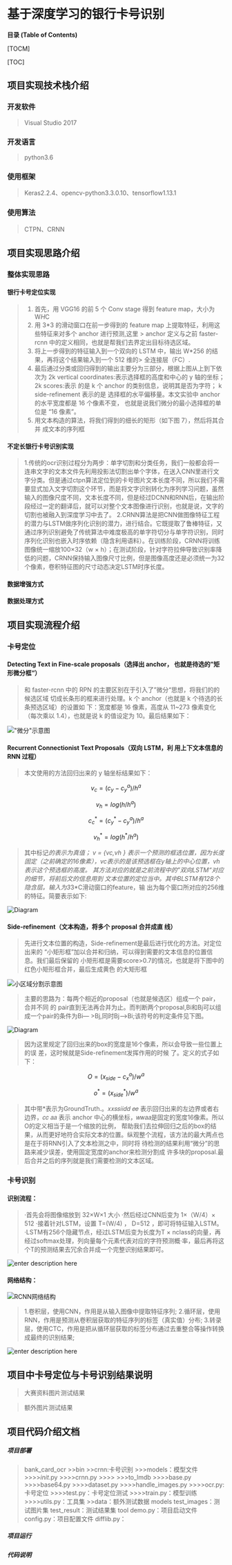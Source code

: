 # 基于深度学习的银行卡号识别

**目录 (Table of Contents)**

[TOCM]

[TOC]

## 项目实现技术栈介绍
### 开发软件
> Visual Studio 2017

### 开发语言
> python3.6

### 使用框架
> Keras2.2.4、opencv-python3.3.0.10、tensorflow1.13.1

### 使用算法
> CTPN、CRNN

## 项目实现思路介绍
### 整体实现思路
#### 银行卡号定位实现
> 1. 首先，用 VGG16 的前 5 个 Conv stage 得到 feature map，大小为  W*H*C
> 2. 用 3*3 的滑动窗口在前一步得到的 feature map 上提取特征，利用这些特征来对多个 anchor 进行预测,这里 > anchor 定义与之前 faster-rcnn 中的定义相同，也就是帮我们去界定出目标待选区域。
> 3. 将上一步得到的特征输入到一个双向的 LSTM 中，输出 W*256 的结果，再将这个结果输入到一个 512 维的> 全连接层（FC）.
>4. 最后通过分类或回归得到的输出主要分为三部分，根据上图从上到下依次为 2k vertical coordinates:表示选择框的高度和中心的 y 轴的坐标；2k scores:表示 的是 k 个 anchor 的类别信息，说明其是否为字符； k side-refinement 表示的是 选择框的水平偏移量。本文实验中 anchor 的水平宽度都是 16 个像素不变， 也就是说我们微分的最小选择框的单位是 “16 像素”。
>5. 用文本构造的算法，将我们得到的细长的矩形（如下图 7），然后将其合并 成文本的序列框

#### 不定长银行卡号识别实现
> 1.传统的ocr识别过程分为两步：单字切割和分类任务，我们一般都会将一连串文字的文本文件先利用投影法切割出单个字体，在送入CNN里进行文字分类。但是通过ctpn算法定位到的卡号图片文本长度不同，所以我们不需要显式加入文字切割这个环节，而是将文字识别转化为序列学习问题，虽然输入的图像尺度不同，文本长度不同，但是经过DCNN和RNN后，在输出阶段经过一定的翻译后，就可以对整个文本图像进行识别，也就是说，文字的切割也被融入到深度学习中去了。
>2.CRNN算法是把CNN做图像特征工程的潜力与LSTM做序列化识别的潜力，进行结合。它既提取了鲁棒特征，又通过序列识别避免了传统算法中难度极高的单字符切分与单字符识别，同时序列化识别也嵌入时序依赖（隐含利用语料）。在训练阶段，CRNN将训练图像统一缩放100×32（w × h）；在测试阶段，针对字符拉伸导致识别率降低的问题，CRNN保持输入图像尺寸比例，但是图像高度还是必须统一为32个像素，卷积特征图的尺寸动态决定LSTM时序长度。
#### 数据增强方式
#### 数据处理方式
## 项目实现流程介绍
### 卡号定位
#### Detecting Text in Fine-scale proposals（选择出 anchor， 也就是待选的”矩形微分框“）
> 和  faster-rcnn 中的 RPN 的主要区别在于引入了”微分“思想，将我们的的候选区域 切成长条形的框来进行处理。k 个 anchor（也就是 k 个待选的长条预选区域）的设置如 下：宽度都是 16 像素，高度从 11~273 像素变化（每次乘以 1.4），也就是说 k 的值设定为 10。最后结果如下： 

![ "微分"示意图](https://github.com/amtls/MyImages/blob/master/%E5%9B%BE%E7%89%871.jpg?raw=true)
#### Recurrent Connectionist Text Proposals（双向 LSTM，利 用上下文本信息的 RNN 过程）
> 本文使用的方法回归出来的 y 轴坐标结果如下： 

$$v_c = (c_y - c^a _y)/h^a$$

$$v_h = log(h/h^a)$$

$$c^*_c = (c^*_y - c^a_y)/h^a$$

$$v^*_h = log(h^*/h^a)$$
>其中标记*的表示为真值； v = {vc,vh } 表示一个预测的框选位置，因为长度固定（之前确定的16像素），vc表示的是该预选框在y轴上的中心位置，vh表示这个预选框的高度。 
> 其方法对应的就是之前流程中的”双向LSTM“对应的细节，将前后文的信息用到 文本位置的定位当中。其中BLSTM有128个隐含层。输入为3*3*C滑动窗口的feature，输 出为每个窗口所对应的256维的特征。简要表示如下:

![Diagram](https://github.com/amtls/MyImages/blob/master/%E8%BE%93%E5%85%A5%E5%92%8C%E8%BE%93%E5%87%BA.png?raw=true)

#### Side-refinement（文本构造，将多个 proposal 合并成直 线）
>先进行文本位置的构造，Side-refinement是最后进行优化的方法。对定位出来的 “小矩形框”加以合并和归纳，可以得到需要的文本信息的位置信息。我们最后保留的 小矩形框是需要score>0.7的情况，也就是将下图中的红色小矩形框合并，最后生成黄色 的大矩形框
>
![小区域分割示意图](https://github.com/amtls/MyImages/blob/master/%E5%9B%BE%E7%89%872.jpg?raw=true)
>主要的思路为：每两个相近的proposal（也就是候选区）组成一个 pair，合并不同
的 pair直到无法再合并为止。而判断两个proposal,Bi和Bj可以组成一个pair的条件为Bi—  >Bj,同时Bj—>Bi;该符号的判定条件见下图。

![Diagram](https://github.com/amtls/MyImages/blob/master/%E5%8F%AF%E5%90%88%E5%B9%B6%E5%8C%BA%E5%9F%9F.png?raw=true)
>因为这里规定了回归出来的box的宽度是16个像素，所以会导致一些位置上的误 差，这时候就是Side-refinement发挥作用的时候 了。定义的式子如下： 

$$O = (x_{side} -c^a_x)/w^a$$

$$o^*=(x^*_{side})/w^a$$
>其中带*表示为GroundTruth.。𝑥𝑥𝑠𝑠𝑖𝑖𝑑𝑑 𝑒𝑒 表示回归出来的左边界或者右边界，𝑐𝑐 𝑎𝑎 表示 anchor 中心的横坐标，𝑤𝑤𝑎𝑎是固定的宽度16像素。所以O的定义相当于是一个缩放的比例， 帮助我们去拉伸回归之后的box的结果，从而更好地符合实际文本的位置。纵观整个流程，该方法的最大两点也是在于将RNN引入了文本检测之中，同时将 待检测的结果利用“微分”的思路来减少误差，使用固定宽度的anchor来检测分割成 许多块的proposal.最后合并之后的序列就是我们需要检测的文本区域。
### 卡号识别
#### 识别流程：
>·首先会将图像缩放到 32×W×1 大小
·然后经过CNN后变为 1×（W/4）× 512
·接着针对LSTM，设置 T=(W/4) ， D=512 ，即可将特征输入LSTM。
·LSTM有256个隐藏节点，经过LSTM后变为长度为T × nclass的向量，再经过softmax处理，列向量每个元素代表对应的字符预测概·率，最后再将这个T的预测结果去冗余合并成一个完整识别结果即可。

![enter description here]()
#### 网络结构：
![RCNN网络结构](https://github.com/amtls/MyImages/blob/master/%E6%9C%AA%E6%A0%87%E9%A2%98-2.jpg?raw=true)
>1.卷积层，使用CNN，作用是从输入图像中提取特征序列;
2.循环层，使用RNN，作用是预测从卷积层获取的特征序列的标签（真实值）分布;
3.转录层，使用CTC，作用是把从循环层获取的标签分布通过去重整合等操作转换成最终的识别结果;

![enter description here](https://github.com/amtls/MyImages/blob/master/%E6%9C%AA%E6%A0%87%E9%A2%98-1.jpg?raw=true)
## 项目中卡号定位与卡号识别结果说明
>大赛资料图片测试结果


>额外图片测试结果
## 项目代码介绍文档
##### 项目部署
>bank_card_ocr
	>>bin
	>>crnn:卡号识别
	>>>models：模型文件
	>>>>_init_.py
	>>>>crnn.py
	>>>>
	>>>to_lmdb
	>>>>base.py
	>>>>base64.py
	>>>>dataset.py
	>>>>handle_images.py
	>>>>ocr.py:卡号定位
	>>>>test.py：卡号定位测试
	>>>>train.py：模型训练
	>>>>utils.py：工具集
	>>data：额外测试数据
	models
	test_images：测试图片集
	test_result：测试结果集
	tool
	demo.py：项目启动文件
	config.py：项目配置文件
	difflib.py：
##### 项目运行
##### 代码说明

